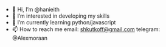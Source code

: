 - 👋 Hi, I’m @hanieith
- 👀 I’m interested in developing my skills
- 🌱 I’m currently learning python/javascript
- 📫 How to reach me email: shkutkoff@gmail.com telegram: @Alexmoraan
